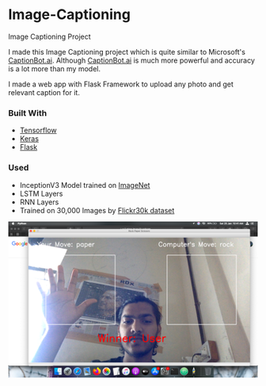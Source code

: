 # Image-Captioning
Image Captioning Project

I made this Image Captioning project which is quite similar to Microsoft's [CaptionBot.ai](http://captionbot.ai). Although [CaptionBot.ai](http://captionbot.ai) is much more powerful and accuracy is a lot more than my model.

I made a web app with Flask Framework to upload any photo and get relevant caption for it.

### Built With

* [Tensorflow](http://tensorflow.org) 
* [Keras](https://keras.io)
* [Flask](https://flask.palletsprojects.com)

### Used
* InceptionV3 Model trained on [ImageNet](http://www.image-net.org)
* LSTM Layers
* RNN Layers
* Trained on 30,000 Images by [Flickr30k dataset](https://www.kaggle.com/hsankesara/flickr-image-dataset)


![Screenshot](https://github.com/AshiishKarhade/Stone-Paper-Scissors/blob/master/1.png)
